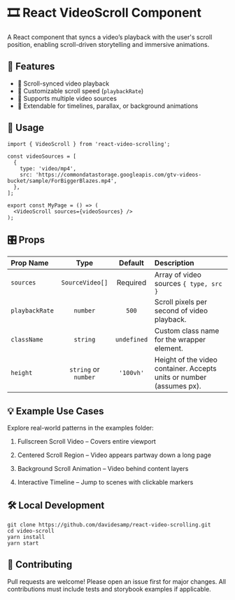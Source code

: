 # 🎞️ React VideoScroll Component

A React component that syncs a video’s playback with the user's scroll position, enabling scroll-driven storytelling and immersive animations.

## 🚀 Features

- 🔄 Scroll-synced video playback
- 🔧 Customizable scroll speed (`playbackRate`)
- 🎥 Supports multiple video sources
- 🧵 Extendable for timelines, parallax, or background animations

## 🔧 Usage

```
import { VideoScroll } from 'react-video-scrolling';

const videoSources = [
  {
    type: 'video/mp4',
    src: 'https://commondatastorage.googleapis.com/gtv-videos-bucket/sample/ForBiggerBlazes.mp4',
  },
];

export const MyPage = () => (
  <VideoScroll sources={videoSources} />
);
```

## 🎛️ Props

| Prop Name    | Type | Default | Description |
| :---         |:---: |  :---:  | :---        |
| `sources`   | `SourceVideo[]`  | Required  | Array of video sources `{ type, src }` |
| `playbackRate` | `number`      | `500`      | Scroll pixels per second of video playback. |
| `className` | `string`     | `undefined`    |  Custom class name for the wrapper element. |
| `height` | `string` or `number`      |   `'100vh'`      | 	Height of the video container. Accepts units or number (assumes px). |

## 💡 Example Use Cases

Explore real-world patterns in the examples folder:

1. Fullscreen Scroll Video – Covers entire viewport

2. Centered Scroll Region – Video appears partway down a long page

3. Background Scroll Animation – Video behind content layers

4. Interactive Timeline – Jump to scenes with clickable markers

## 🛠️ Local Development

```
git clone https://github.com/davidesamp/react-video-scrolling.git
cd video-scroll
yarn install
yarn start
```

## 🤝 Contributing
Pull requests are welcome! Please open an issue first for major changes. All contributions must include tests and storybook examples if applicable.



